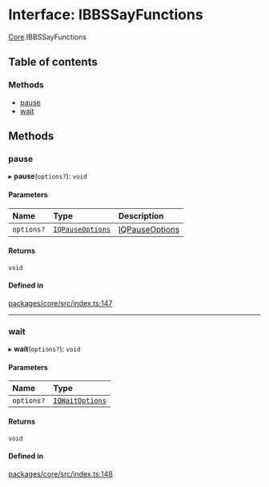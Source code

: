 # Interface: IBBSSayFunctions

[Core](../modules/Core.md).IBBSSayFunctions

## Table of contents

### Methods

- [pause](Core.IBBSSayFunctions.md#pause)
- [wait](Core.IBBSSayFunctions.md#wait)

## Methods

### pause

▸ **pause**(`options?`): `void`

#### Parameters

| Name | Type | Description |
| :------ | :------ | :------ |
| `options?` | [`IQPauseOptions`](Core.IQPauseOptions.md) | [IQPauseOptions](Core.IQPauseOptions.md) |

#### Returns

`void`

#### Defined in

[packages/core/src/index.ts:147](https://github.com/iniquitybbs/iniquity/blob/ab60d91/packages/core/src/index.ts#L147)

___

### wait

▸ **wait**(`options?`): `void`

#### Parameters

| Name | Type |
| :------ | :------ |
| `options?` | [`IQWaitOptions`](Core.IQWaitOptions.md) |

#### Returns

`void`

#### Defined in

[packages/core/src/index.ts:148](https://github.com/iniquitybbs/iniquity/blob/ab60d91/packages/core/src/index.ts#L148)
